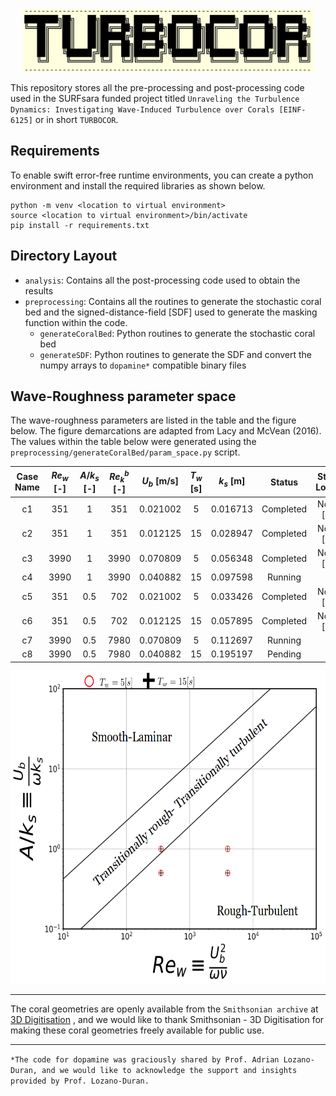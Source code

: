 <!--- the logo -->
<center><img src="assets/turbocorLogo.png" height=100></center>  

This repository stores all the pre-processing and post-processing code used in the SURFsara funded project titled `Unraveling the Turbulence Dynamics: Investigating Wave-Induced Turbulence over Corals [EINF-6125]` or in short `TURBOCOR`.

## Requirements
To enable swift error-free runtime environments, you can create a python environment and install the required libraries as shown below.
```  
python -m venv <location to virtual environment>
source <location to virtual environment>/bin/activate
pip install -r requirements.txt
```

## Directory Layout

- `analysis`: Contains all the post-processing code used to obtain the results
- `preprocessing`: Contains all the routines to generate the stochastic coral bed and the signed-distance-field [SDF] used to generate the masking function within the code.  
    - `generateCoralBed`: Python routines to generate the stochastic coral bed
    - `generateSDF`: Python routines to generate the SDF and convert the numpy arrays to `dopamine*` compatible binary files

## Wave-Roughness parameter space

The wave-roughness parameters are listed in the table and the figure below. The figure demarcations are adapted from Lacy and McVean (2016). The values within the table below were generated using the `preprocessing/generateCoralBed/param_space.py` script.

| Case Name | $Re_w$ [-] | $A/k_s$ [-] | $Re_k^b$ [-] | $U_b$ [m/s] | $T_w$ [s] | $k_s$ [m] | Status | Storage Location | Backup |
|:---------:|:----:|:-------:|:-----:|:-----------:|:---------:|:---------:|:---------:|:--------------:|:--------:|
| c1        | 351  |    1    | 351   |  0.021002    |    5      | 0.016713   | Completed  | Noether [sto2] | ICT storage |
| c2        | 351  |    1    | 351   |  0.012125    |    15     | 0.028947   | Completed  | Noether [sto2] | ICT storage |
| c3        | 3990 |    1    | 3990  |  0.070809    |    5      | 0.056348  | Completed | Noether [sto3] | ICT storage |
| c4        | 3990 |    1    | 3990  |  0.040882    |    15     | 0.097598  | Running   | surf           | Pending     |
| c5        | 351  |    0.5  | 702 |  0.021002    |    5      | 0.033426  | Completed  | Noether [sto1] | ICT storage |
| c6        | 351  |    0.5  | 702 |  0.012125    |    15     | 0.057895  | Completed  | Noether [sto1] | ICT storage |
| c7        | 3990 |    0.5  | 7980 |  0.070809    |    5      | 0.112697  | Running   |    surf       |      Pending |     
| c8        | 3990 |    0.5  | 7980 | 0.040882    |    15     | 0.195197  | Pending    |                |             |

<img src="assets/pspace.png" height=500>

<hr>

The coral geometries are openly available from the `Smithsonian archive` at [3D Digitisation] , and we would like to thank Smithsonian - 3D Digitisation for making these coral geometries freely available for public use.

<hr>

`*The code for dopamine was graciously shared by Prof. Adrian Lozano-Duran, and we would like to acknowledge the support and insights provided by Prof. Lozano-Duran.`


[3D Digitisation]:https://3d.si.edu/corals



